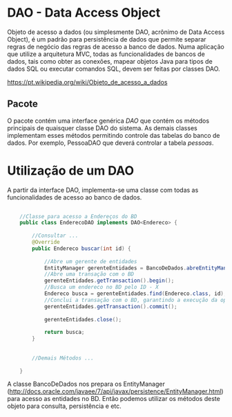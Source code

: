 # DAO - Data Access Object #
Objeto de acesso a dados (ou simplesmente DAO, acrônimo de Data Access Object), 
é um padrão para persistência de dados que permite separar regras de negócio das 
regras de acesso a banco de dados. Numa aplicação que utilize a arquitetura MVC, 
todas as funcionalidades de bancos de dados, tais como obter as conexões, 
mapear objetos Java para tipos de dados SQL ou executar comandos SQL, 
devem ser feitas por classes DAO.

https://pt.wikipedia.org/wiki/Objeto_de_acesso_a_dados

## Pacote ##

O pacote contém uma interface genérica *DAO* que contém os métodos principais de quaisquer
classe DAO do sistema. 
As demais classes implementam esses métodos permitindo controle das tabelas do 
banco de dados. Por exemplo, PessoaDAO que deverá controlar a tabela *pessoas*.

# Utilização de um DAO #
A partir da interface DAO, implementa-se uma classe com todas as funcionalidades de acesso ao banco de dados.

```java
	
	//Classe para acesso a Endereços do BD
	public class EnderecoDAO implements DAO<Endereco> {
		
		//Consultar ...
		@Override
		public Endereco buscar(int id) {
		
			//Abre um gerente de entidades
			EntityManager gerenteEntidades = BancoDeDados.abreEntityManager();
			//Abre uma transação com o BD
			gerenteEntidades.getTransaction().begin();		
			//Busca um endereco no BD pelo ID - X
			Endereco busca = gerenteEntidades.find(Endereco.class, id);
			//Conclui a transação com o BD, garantindo a execução da operação
			gerenteEntidades.getTransaction().commit();
	
			gerenteEntidades.close();
			
			return busca;
		}
		
		
		//Demais Métodos ...
		
	}

```

A classe BancoDeDados nos prepara os EntityManager (http://docs.oracle.com/javaee/7/api/javax/persistence/EntityManager.html)
para acesso as entidades no BD. Então podemos utilizar os métodos deste objeto para consulta, persistência e etc.
